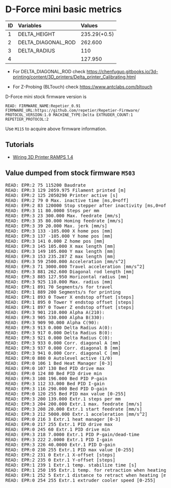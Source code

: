 # D-Force mini basic metrics

| ID | Variables          | Values       |
|:---|:-------------------|:-------------|
| 1  | DELTA_HEIGHT       | 235.29(+0.5) |
| 2  | DELTA_DIAGONAL_ROD | 262.600      |
| 3  | DELTA_RADIUS       | 110          |
| 4   | <Horizontal radius>                   | 127.950             |

* For DELTA_DIAGONAL_ROD check
https://chenfuguo.gitbooks.io/3d-printing/content/3D_printers/Delta_printer_Calibrating.html

* For Z-Probing (BLTouch) check https://www.antclabs.com/bltouch

D-Force mini stock firmware version is

`READ: FIRMWARE_NAME:Repetier_0.91 FIRMWARE_URL:https://github.com/repetier/Repetier-Firmware/ PROTOCOL_VERSION:1.0 MACHINE_TYPE:Delta EXTRUDER_COUNT:1 REPETIER_PROTOCOL:2`

Use `M115` to acquire above firmware information.

## Tutorials

* [Wiring 3D Printer RAMPS 1.4](https://www.instructables.com/Wiring-3D-Printer-RAMPS-14/)


## Value dumped from stock firmware `M503`
<pre>
READ: EPR:2 75 115200 Baudrate
READ: EPR:3 129 2059.975 Filament printed [m]
READ: EPR:2 125 2050290 Printer active [s]
READ: EPR:2 79 0 Max. inactive time [ms,0=off]
READ: EPR:2 83 120000 Stop stepper after inactivity [ms,0=off]
READ: EPR:3 11 80.0000 Steps per mm
READ: EPR:3 23 300.000 Max. feedrate [mm/s]
READ: EPR:3 35 80.000 Homing feedrate [mm/s]
READ: EPR:3 39 20.000 Max. jerk [mm/s]
READ: EPR:3 133 -105.000 X home pos [mm]
READ: EPR:3 137 -105.000 Y home pos [mm]
READ: EPR:3 141 0.000 Z home pos [mm]
READ: EPR:3 145 105.000 X max length [mm]
READ: EPR:3 149 105.000 Y max length [mm]
READ: EPR:3 153 235.287 Z max length [mm]
READ: EPR:3 59 2500.000 Acceleration [mm/s^2]
READ: EPR:3 71 3000.000 Travel acceleration [mm/s^2]
READ: EPR:3 881 262.600 Diagonal rod length [mm]
READ: EPR:3 885 127.950 Horizontal radius [mm]
READ: EPR:3 925 110.000 Max. radius [mm]
READ: EPR:1 891 70 Segments/s for travel
READ: EPR:1 889 200 Segments/s for printing
READ: EPR:1 893 0 Tower X endstop offset [steps]
READ: EPR:1 895 0 Tower Y endstop offset [steps]
READ: EPR:1 897 0 Tower Z endstop offset [steps]
READ: EPR:3 901 210.000 Alpha A(210):
READ: EPR:3 905 330.000 Alpha B(330):
READ: EPR:3 909 90.000 Alpha C(90):
READ: EPR:3 913 0.000 Delta Radius A(0):
READ: EPR:3 917 0.000 Delta Radius B(0):
READ: EPR:3 921 0.000 Delta Radius C(0):
READ: EPR:3 933 0.000 Corr. diagonal A [mm]
READ: EPR:3 937 0.000 Corr. diagonal B [mm]
READ: EPR:3 941 0.000 Corr. diagonal C [mm]
READ: EPR:0 880 0 Autolevel active (1/0)
READ: EPR:0 106 1 Bed Heat Manager [0-3]
READ: EPR:0 107 130 Bed PID drive max
READ: EPR:0 124 80 Bed PID drive min
READ: EPR:3 108 196.000 Bed PID P-gain
READ: EPR:3 112 33.000 Bed PID I-gain
READ: EPR:3 116 290.000 Bed PID D-gain
READ: EPR:0 120 255 Bed PID max value [0-255]
READ: EPR:3 200 139.000 Extr.1 steps per mm
READ: EPR:3 204 200.000 Extr.1 max. feedrate [mm/s]
READ: EPR:3 208 20.000 Extr.1 start feedrate [mm/s]
READ: EPR:3 212 5000.000 Extr.1 acceleration [mm/s^2]
READ: EPR:0 216 3 Extr.1 heat manager [0-3]
READ: EPR:0 217 255 Extr.1 PID drive max
READ: EPR:0 245 60 Extr.1 PID drive min
READ: EPR:3 218 7.0000 Extr.1 PID P-gain/dead-time
READ: EPR:3 222 2.0000 Extr.1 PID I-gain
READ: EPR:3 226 40.0000 Extr.1 PID D-gain
READ: EPR:0 230 255 Extr.1 PID max value [0-255]
READ: EPR:2 231 0 Extr.1 X-offset [steps]
READ: EPR:2 235 0 Extr.1 Y-offset [steps]
READ: EPR:1 239 1 Extr.1 temp. stabilize time [s]
READ: EPR:1 250 195 Extr.1 temp. for retraction when heating [C]
READ: EPR:1 252 5 Extr.1 distance to retract when heating [mm]
READ: EPR:0 254 255 Extr.1 extruder cooler speed [0-255]
</pre>